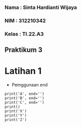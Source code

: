 ### Nama : Sinta Hardianti Wijaya

### NIM : 312210342

### Kelas : TI.22.A3

## Praktikum 3

# Latihan 1

- Pemggunaan end

```
print('A', end='')
print('B', end='')
print('C', end='')
print()
print('X')
print('Y')
print('Z')
```

